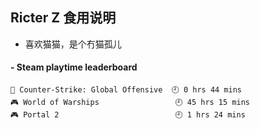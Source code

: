 ## Ricter Z 食用说明
- 喜欢猫猫，是个冇猫孤儿

<!-- steam-box start -->
#### - Steam playtime leaderboard
```text
🔫 Counter-Strike: Global Offensive  🕘 0 hrs 44 mins
🎮 World of Warships                 🕘 45 hrs 15 mins
🎮 Portal 2                          🕘 1 hrs 24 mins
```
<!-- Powered by https://github.com/YouEclipse/steam-box . -->
<!-- steam-box end -->
